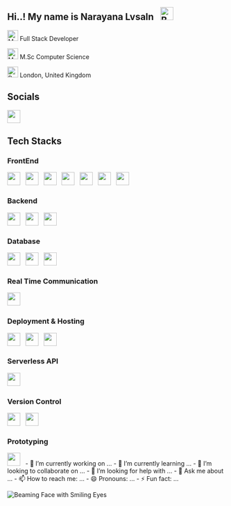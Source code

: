 

## Hi..! My name is Narayana Lvsaln <img src="https://raw.githubusercontent.com/Tarikul-Islam-Anik/Animated-Fluent-Emojis/master/Emojis/Smilies/Beaming%20Face%20with%20Smiling%20Eyes.png" alt="Beaming Face with Smiling Eyes" width="30" height="30" style="margin-left: 10px;margin-top:-10px;" /> 

<img src="https://raw.githubusercontent.com/Tarikul-Islam-Anik/Animated-Fluent-Emojis/master/Emojis/People%20with%20professions/Man%20Technologist%20Light%20Skin%20Tone.png" alt="Man Technologist Light Skin Tone" width="25" height="25" /><span>  Full Stack Developer</span>

<img src="https://raw.githubusercontent.com/Tarikul-Islam-Anik/Animated-Fluent-Emojis/master/Emojis/People%20with%20professions/Man%20Student%20Light%20Skin%20Tone.png" alt="Man Student Light Skin Tone" width="25" height="25" /><span>  M.Sc Computer Science</span>

<img src="https://raw.githubusercontent.com/Tarikul-Islam-Anik/Animated-Fluent-Emojis/master/Emojis/Objects/Round%20Pushpin.png" alt="Round Pushpin" width="25" height="25" /><span>  London, United Kingdom</span>

## Socials
<a href="https://www.linkedin.com/in/narayana-lvsaln-53257196/" target="_blank">
    <img src="https://content.linkedin.com/content/dam/me/business/en-us/amp/brand-site/v2/bg/LI-Bug.svg.original.svg"  width="30" height="30"/>
</a>

## Tech Stacks

### FrontEnd
<span>
<a href="https://angular.io/" target="_blank">
<img src="https://cdn.worldvectorlogo.com/logos/html-1.svg"  width="30" height="30" style="margin-right:'20px';"/></a>
</span>&nbsp;
<span>
<a href="https://angular.io/" target="_blank">
<img src="https://cdn.worldvectorlogo.com/logos/css-3.svg"  width="30" height="30"/></a>
</span>&nbsp;
<span>
<a href="https://angular.io/" target="_blank">
<img src="https://cdn.worldvectorlogo.com/logos/logo-javascript.svg"  width="30" height="30"/></a>
</span>&nbsp;
<span>
<a href="https://angular.io/" target="_blank">
<img src="https://cdn.worldvectorlogo.com/logos/bootstrap-5-1.svg"  width="30" height="30"/></a>
</span>&nbsp;
<span>
<a href="https://angular.io/" target="_blank">
<img src="https://cdn.worldvectorlogo.com/logos/tailwind-css-2.svg"  width="30" height="30"/></a>
</span>&nbsp;
<span>
<a href="https://angular.io/" target="_blank">
<img src="https://angular.io/assets/images/logos/angular/angular.svg"  width="30" height="30"/></a>
</span>&nbsp;
<span>
<a href="https://angular.io/" target="_blank">
<img src="https://cdn.worldvectorlogo.com/logos/react-2.svg"  width="30" height="30"/></a>
</span>&nbsp;
<span>

### Backend
<span>
<a href="https://angular.io/" target="_blank">
<img src="https://cdn.worldvectorlogo.com/logos/nodejs-icon.svg"  width="30" height="30"/></a>
</span>&nbsp;
<span style="background-color:#fff;">
<a href="https://angular.io/" target="_blank">
<img src="https://www.pngfind.com/pngs/m/136-1363736_express-js-icon-png-transparent-png.png"  height="30"/></a>
</span>&nbsp;
<span>
<a href="https://angular.io/" target="_blank">
<img src="https://cdn.worldvectorlogo.com/logos/logo-javascript.svg"  width="30" height="30"/></a>
</span>

### Database
<span>
<a href="https://angular.io/" target="_blank">
<img src="https://cdn.worldvectorlogo.com/logos/mongodb-icon-1.svg"  width="30" height="30"/></a>
</span>&nbsp;
<span style="background-color:#fff;">
<a href="https://angular.io/" target="_blank">
<img src="https://cdn.worldvectorlogo.com/logos/mysql-logo.svg"  height="30"/></a>
</span>&nbsp;
<span style="background-color:#fff;">
<a href="https://angular.io/" target="_blank">
<img src="https://cdn.worldvectorlogo.com/logos/prisma-3.svg"  height="30"/></a>
</span>&nbsp;

### Real Time Communication
<span>
<a href="https://angular.io/" target="_blank">
<img src="https://www.hubpng.com/files/preview/800x800/png-transparent-socket-io-white-logo-png-hd-11686963670vjqgar6hcvapbbjm7hakumksmjfmtyqugc2ajxnddhdsmpdk8eqnkkjvmx0b8dhkvrgjr8vwygi5jrlffqkpa.png"  width="30" height="30"/></a>
</span>&nbsp;

### Deployment & Hosting
<span>
<a href="https://angular.io/" target="_blank">
<img src="https://cdn.worldvectorlogo.com/logos/azure-2.svg"  width="30" height="30"/></a>
</span>&nbsp;
<span>
<a href="https://angular.io/" target="_blank">
<img src="https://cdn.worldvectorlogo.com/logos/aws-2.svg"  width="30" height="30"/></a>
</span>&nbsp;
<span>
<a href="https://angular.io/" target="_blank">
<img src="https://cdn.worldvectorlogo.com/logos/firebase-1.svg"  width="30" height="30"/></a>
</span>&nbsp;

### Serverless API
<span>
<a href="https://angular.io/" target="_blank">
<img src="https://cdn.worldvectorlogo.com/logos/firebase-1.svg"  width="30" height="30"/></a>
</span>&nbsp;

### Version Control
<span>
<a href="https://angular.io/" target="_blank">
<img src="https://cdn.worldvectorlogo.com/logos/git-icon.svg"  width="30" height="30"/></a>
</span>&nbsp;
<span>
<a href="https://angular.io/" target="_blank">
<img src="https://cdn.worldvectorlogo.com/logos/github-icon-1.svg"  width="30" height="30"/></a>
</span>&nbsp;



### Prototyping
<span>
<a href="https://angular.io/" target="_blank">
<img src="https://www.hubpng.com/files/preview/800x800/png-transparent-socket-io-white-logo-png-hd-11686963670vjqgar6hcvapbbjm7hakumksmjfmtyqugc2ajxnddhdsmpdk8eqnkkjvmx0b8dhkvrgjr8vwygi5jrlffqkpa.png"  width="30" height="30"/></a>
</span>&nbsp;
- 🔭 I’m currently working on ...
- 🌱 I’m currently learning ...
- 👯 I’m looking to collaborate on ...
- 🤔 I’m looking for help with ...
- 💬 Ask me about ...
- 📫 How to reach me: ...
- 😄 Pronouns: ...
- ⚡ Fun fact: ...

![Beaming Face with Smiling Eyes](https://raw.githubusercontent.com/Tarikul-Islam-Anik/Animated-Fluent-Emojis/master/Emojis/Smilies/Beaming%20Face%20with%20Smiling%20Eyes.png)
